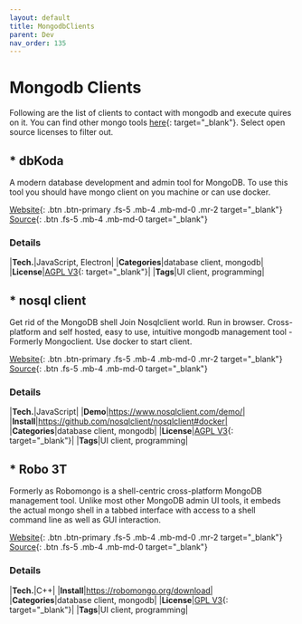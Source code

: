 ```yaml
---
layout: default
title: MongodbClients
parent: Dev
nav_order: 135
---
```


# Mongodb Clients

Following are the list of clients to contact with mongodb and execute quires on it. You can find other mongo tools
 [here](http://mongodb-tools.com/){: target="_blank"}. Select open source licenses to filter out.

## * dbKoda

A modern database development and admin tool for MongoDB. To use this tool you should have mongo client on you machine or can use docker.

[Website](https://www.dbkoda.com/){: .btn .btn-primary .fs-5 .mb-4 .mb-md-0 .mr-2 target="_blank"}
[Source](https://github.com/SouthbankSoftware/dbkoda){: .btn .fs-5 .mb-4 .mb-md-0 target="_blank"}

### Details

|**Tech.**|JavaScript, Electron|
|**Categories**|database client, mongodb|
|**License**|[AGPL V3](https://choosealicense.com/licenses/agpl-3.0/){: target="_blank"}|
|**Tags**|UI client, programming|

## * nosql client

Get rid of the MongoDB shell Join Nosqlclient world. Run in browser. Cross-platform and self hosted, easy to use, intuitive mongodb management tool - Formerly Mongoclient. Use docker to start client.

[Website](https://nosqlclient.com/){: .btn .btn-primary .fs-5 .mb-4 .mb-md-0 .mr-2 target="_blank"}
[Source](https://github.com/nosqlclient/nosqlclient){: .btn .fs-5 .mb-4 .mb-md-0 target="_blank"}

### Details

|**Tech.**|JavaScript|
|**Demo**|https://www.nosqlclient.com/demo/|
|**Install**|https://github.com/nosqlclient/nosqlclient#docker|
|**Categories**|database client, mongodb|
|**License**|[AGPL V3](https://choosealicense.com/licenses/agpl-3.0/){: target="_blank"}|
|**Tags**|UI client, programming|

## * Robo 3T

Formerly as Robomongo is a shell-centric cross-platform MongoDB management tool. Unlike most other MongoDB admin UI tools, it embeds the actual mongo shell in a tabbed interface with access to a shell command line as well as GUI interaction.

[Website](https://robomongo.org/){: .btn .btn-primary .fs-5 .mb-4 .mb-md-0 .mr-2 target="_blank"}
[Source](https://github.com/Studio3T/robomongo){: .btn .fs-5 .mb-4 .mb-md-0 target="_blank"}

### Details

|**Tech.**|C++|
|**Install**|https://robomongo.org/download|
|**Categories**|database client, mongodb|
|**License**|[GPL V3](https://choosealicense.com/licenses/gpl-3.0/){: target="_blank"}|
|**Tags**|UI client, programming|
